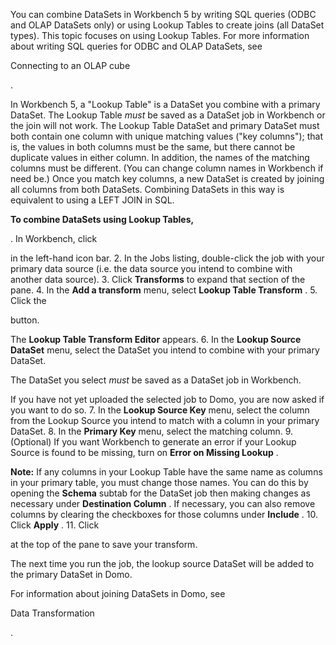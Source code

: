 

You can combine DataSets in Workbench 5 by writing SQL queries (ODBC and OLAP DataSets only) or using Lookup Tables to create joins (all DataSet types). This topic focuses on using Lookup Tables. For more information about writing SQL queries for ODBC and OLAP DataSets, see

Connecting to an OLAP cube

.


 In Workbench 5, a "Lookup Table" is a DataSet you combine with a primary DataSet. The Lookup Table
 *must*
 be saved as a DataSet job in Workbench or the join will not work. The Lookup Table DataSet and primary DataSet must both contain one column with unique matching values ("key columns"); that is, the values in both columns must be the same, but there cannot be duplicate values in either column. In addition, the names of the matching columns must be different. (You can change column names in Workbench if need be.) Once you match key columns, a new DataSet is created by joining all columns from both DataSets. Combining DataSets in this way is equivalent to using a LEFT JOIN in SQL.


**To combine DataSets using Lookup Tables,**

. In Workbench, click

in the left-hand icon bar.
2. In the Jobs listing, double-click the job with your primary data source (i.e. the data source you intend to combine with another data source).
3. Click
 **Transforms**
 to expand that section of the pane.
4. In the
 **Add a transform**
 menu, select
 **Lookup Table Transform**
 .
5. Click the

button.


 The
 **Lookup Table Transform Editor**
 appears.
6. In the
 **Lookup Source DataSet**
 menu, select the DataSet you intend to combine with your primary DataSet.


 The DataSet you select
 *must*
 be saved as a DataSet job in Workbench.


 If you have not yet uploaded the selected job to Domo, you are now asked if you want to do so.
7. In the
 **Lookup Source Key**
 menu, select the column from the Lookup Source you intend to match with a column in your primary DataSet.
8. In the
 **Primary Key**
 menu, select the matching column.
9. (Optional) If you want Workbench to generate an error if your Lookup Source is found to be missing, turn on
 **Error on Missing Lookup**
 .


**Note:**
 If any columns in your Lookup Table have the same name as columns in your primary table, you must change those names. You can do this by opening the
 **Schema**
 subtab for the DataSet job then making changes as necessary under
 **Destination Column**
 . If necessary, you can also remove columns by clearing the checkboxes for those columns under
 **Include**
 .
10. Click
 **Apply**
 .
11. Click

at the top of the pane to save your transform.

The next time you run the job, the lookup source DataSet will be added to the primary DataSet in Domo.


 For information about joining DataSets in Domo, see

Data Transformation

.


